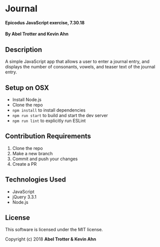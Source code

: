 # Journal

#### Epicodus JavaScript exercise, 7.30.18

#### By Abel Trotter and Kevin Ahn

## Description

A simple JavaScript app that allows a user to enter a journal entry, and displays the number of consonants, vowels, and teaser text of the journal entry.

## Setup on OSX

* Install Node.js
* Clone the repo
* `npm install` to install dependencies
* `npm run start` to build and start the dev server
* `npm run lint` to explicitly run ESLint

## Contribution Requirements

1. Clone the repo
1. Make a new branch
1. Commit and push your changes
1. Create a PR

## Technologies Used

* JavaScript
* jQuery 3.3.1
* Node.js

## License

This software is licensed under the MIT license.

Copyright (c) 2018 **Abel Trotter & Kevin Ahn**
